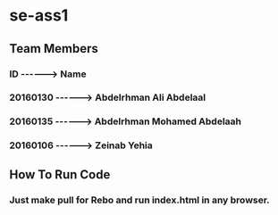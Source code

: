 # se-ass1


## Team Members

### ID       ------> Name
### 20160130 ------> Abdelrhman Ali Abdelaal
### 20160135 ------> Abdelrhman Mohamed Abdelaah
### 20160106 ------> Zeinab Yehia

## How To Run Code

### Just make pull for Rebo and run index.html in any browser.